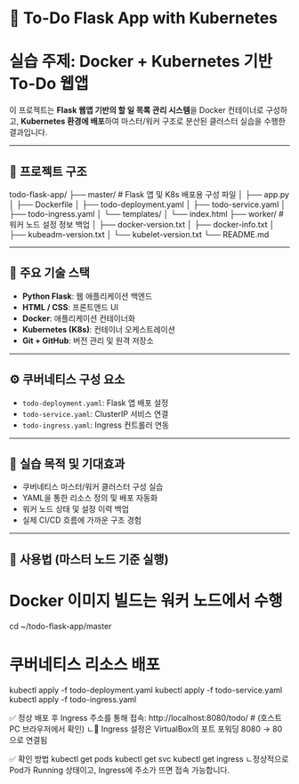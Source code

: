 # 📝 To-Do Flask App with Kubernetes
# 실습 주제: Docker + Kubernetes 기반 To-Do 웹앱

이 프로젝트는 **Flask 웹앱 기반의 할 일 목록 관리 시스템**을 Docker 컨테이너로 구성하고, **Kubernetes 환경에 배포**하여 마스터/워커 구조로 분산된 클러스터 실습을 수행한 결과입니다.

---

## 📁 프로젝트 구조
todo-flask-app/
├── master/              # Flask 앱 및 K8s 배포용 구성 파일
│   ├── app.py
│   ├── Dockerfile
│   ├── todo-deployment.yaml
│   ├── todo-service.yaml
│   ├── todo-ingress.yaml
│   └── templates/
│       └── index.html
├── worker/              # 워커 노드 설정 정보 백업
│   ├── docker-version.txt
│   ├── docker-info.txt
│   ├── kubeadm-version.txt
│   └── kubelet-version.txt
└── README.md


---

## 🚀 주요 기술 스택

- **Python Flask**: 웹 애플리케이션 백엔드
- **HTML / CSS**: 프론트엔드 UI
- **Docker**: 애플리케이션 컨테이너화
- **Kubernetes (K8s)**: 컨테이너 오케스트레이션
- **Git + GitHub**: 버전 관리 및 원격 저장소

---

## ⚙️ 쿠버네티스 구성 요소

- `todo-deployment.yaml`: Flask 앱 배포 설정
- `todo-service.yaml`: ClusterIP 서비스 연결
- `todo-ingress.yaml`: Ingress 컨트롤러 연동

---

## 🔐 실습 목적 및 기대효과

- 쿠버네티스 마스터/워커 클러스터 구성 실습
- YAML을 통한 리소스 정의 및 배포 자동화
- 워커 노드 상태 및 설정 이력 백업
- 실제 CI/CD 흐름에 가까운 구조 경험

---

## 📌 사용법 (마스터 노드 기준 실행)

# Docker 이미지 빌드는 워커 노드에서 수행
cd ~/todo-flask-app/master

# 쿠버네티스 리소스 배포
kubectl apply -f todo-deployment.yaml
kubectl apply -f todo-service.yaml
kubectl apply -f todo-ingress.yaml

✅ 정상 배포 후 Ingress 주소를 통해 접속:   http://localhost:8080/todo/   # (호스트 PC 브라우저에서 확인)
ㄴ🧩 Ingress 설정은 VirtualBox의 포트 포워딩 8080 → 80 으로 연결됨

✅ 확인 방법
kubectl get pods
kubectl get svc
kubectl get ingress
ㄴ정상적으로 Pod가 Running 상태이고, Ingress에 주소가 뜨면 접속 가능합니다.
